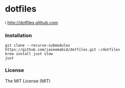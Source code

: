 # dotfiles

ℹ http://dotfiles.github.com

### Installation

    git clone --recurse-submodules https://github.com/jaseemabid/dotfiles.git ~/dotfiles
    brew install just stow
    just

### License

The MIT License (MIT)
